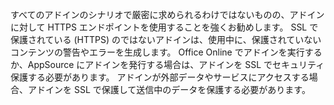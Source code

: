 すべてのアドインのシナリオで厳密に求められるわけではないものの、アドインに対して HTTPS エンドポイントを使用することを強くお勧めします。 SSL で保護されている (HTTPS) のではないアドインは、使用中に、保護されていないコンテンツの警告やエラーを生成します。 Office Online でアドインを実行するか、AppSource にアドインを発行する場合は、アドインを SSL でセキュリティ保護する必要があります。 アドインが外部データやサービスにアクセスする場合、アドインを SSL で保護して送信中のデータを保護する必要があります。 

